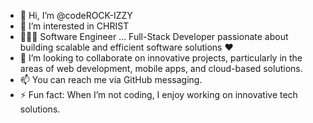 -   👋 Hi, I’m @codeROCK-IZZY
-   👀 I’m interested in CHRIST
-  👩🏻‍💻  Software Engineer ... Full-Stack Developer passionate about building scalable and efficient software solutions ❤️
-  💞️ I’m looking to collaborate on innovative projects, particularly in the areas of web development, mobile apps, and cloud-based solutions.
-  📫 You can reach me via  GitHub messaging.
-  ⚡ Fun fact: When I’m not coding, I enjoy working on innovative tech solutions.

<!---
codeROCK-IZZY/codeROCK-IZZY is a ✨ special ✨ repository because its `README.md` (this file) appears on your GitHub profile.
You can click the Preview link to take a look at your changes.
--->
